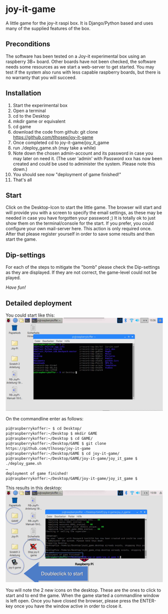 # joy-it-game
A little game for the joy-it raspi box. It is Django/Python based and uses many of the supplied features of the box.

## Preconditions
The software has been tested on a Joy-it experimental box using an raspberry 3B+ board.
Other boards have not been checked, the software needs some resources as we start a 
web-server to get started.
You may test if the system also runs with less capable raspberry boards, but there 
is no warranty that you will succeed.

## Installation
1. Start the experimental box
2. Open a terminal
3. cd to the Desktop
4. mkdir game or equivalent
5. cd game
6. download the code from github: git clone https://github.com/tlhosep/joy-it-game
7. Once completed cd to joy-it-game/joy_it_game
8. run ./deploy_game.sh (may take a while)
9. Note down the chosen admin-account and its password in case you may later on need 
   it. (The user 'admin' with Password xxx has now been created and could be used to administer the system. Please note this down.)
10. You should see now "deployment of game finished!"
11. That's all

## Start
Click on the Desktop-Icon to start the little game. The browser will start and will 
provide you with a screen to specify the email settings, as these may be needed in 
case you have forgotten your password ;) It is totally ok to just show them on the 
terminal/console for the start. If you prefer, you could configure your own mail-server 
here.
This action is only required once.
After that please register yourself in order to save some results and then start the 
game.

## Dip-settings
For each of the steps to mitigate the "bomb" please check the Dip-settings as they 
are displayed. If they are not correct, the game-level could not be played.

*Have fun!*

## Detailed deployment

You could start like this:
![alt text](https://github.com/tlhosep/joy-it-game/blob/master/joy_it_game/assets/screen_joyit_deployment_start.jpg)

On the commandline enter as follows:
```
pi@raspberrykoffer:~ $ cd Desktop/
pi@raspberrykoffer:~/Desktop $ mkdir GAME
pi@raspberrykoffer:~/Desktop $ cd GAME/
pi@raspberrykoffer:~/Desktop/GAME $ git clone https://github.com/tlhosep/joy-it-game
pi@raspberrykoffer:~/Desktop/GAME $ cd joy-it-game/
pi@raspberrykoffer:~/Desktop/GAME/joy-it-game/joy_it_game $ ./deploy_game.sh 
…
deployment of game finished!
pi@raspberrykoffer:~/Desktop/GAME/joy-it-game/joy_it_game $
```
This results in this desktop:
![alt text](https://github.com/tlhosep/joy-it-game/blob/master/joy_it_game/assets/screen_joyit_deployment_done_commented.jpg)

You will note the 2 new icons on the desktop. These are the ones to click to start and to end the game.
When the game started a commandline window is left open. Once you have closed the browser, please press the ENTER-key once you have the window active in order to close it.
